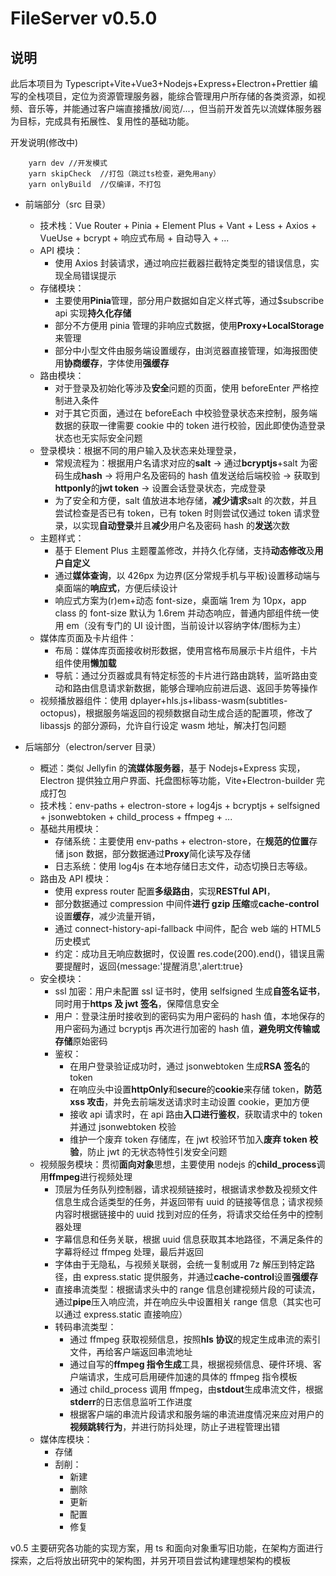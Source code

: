 # FileServer v0.5.0

## 说明

此后本项目为 Typescript+Vite+Vue3+Nodejs+Express+Electron+Prettier 编写的全栈项目，定位为资源管理服务器，能综合管理用户所存储的各类资源，如视频、音乐等，并能通过客户端直接播放/阅览/...，但当前开发首先以流媒体服务器为目标，完成具有拓展性、复用性的基础功能。

开发说明(修改中)

```
    yarn dev //开发模式
    yarn skipCheck  //打包（跳过ts检查，避免用any）
    yarn onlyBuild  //仅编译，不打包
```

-   前端部分（src 目录）

    -   技术栈：Vue Router + Pinia + Element Plus + Vant + Less + Axios + VueUse + bcrypt + 响应式布局 + 自动导入 + ...
    -   API 模块：
        -   使用 Axios 封装请求，通过响应拦截器拦截特定类型的错误信息，实现全局错误提示
    -   存储模块：
        -   主要使用**Pinia**管理，部分用户数据如自定义样式等，通过$subscribe api 实现**持久化存储**
        -   部分不方便用 pinia 管理的非响应式数据，使用**Proxy+LocalStorage**来管理
        -   部分中小型文件由服务端设置缓存，由浏览器直接管理，如海报图使用**协商缓存**，字体使用**强缓存**
    -   路由模块：
        -   对于登录及初始化等涉及**安全**问题的页面，使用 beforeEnter 严格控制进入条件
        -   对于其它页面，通过在 beforeEach 中校验登录状态来控制，服务端数据的获取一律需要 cookie 中的 token 进行校验，因此即使伪造登录状态也无实际安全问题
    -   登录模块：根据不同的用户输入及状态来处理登录，
        -   常规流程为：根据用户名请求对应的**salt** -> 通过**bcryptjs**+salt 为密码生成**hash** -> 将用户名及密码的 hash 值发送给后端校验 -> 获取到**httponly**的**jwt token** -> 设置会话登录状态，完成登录
        -   为了安全和方便，salt 值放进本地存储，**减少请求**salt 的次数，并且尝试检查是否已有 token，已有 token 时则尝试仅通过 token 请求登录，以实现**自动登录**并且**减少**用户名及密码 hash 的**发送**次数
    -   主题样式：
        -   基于 Element Plus 主题覆盖修改，并持久化存储，支持**动态修改**及**用户自定义**
        -   通过**媒体查询**，以 426px 为边界(区分常规手机与平板)设置移动端与桌面端的**响应式**，方便后续设计
        -   响应式方案为(r)em+动态 font-size，桌面端 1rem 为 10px，app class 的 font-size 默认为 1.6rem 并动态响应，普通内部组件统一使用 em（没有专门的 UI 设计图，当前设计以容纳字体/图标为主）
    -   媒体库页面及卡片组件：
        -   布局：媒体库页面接收树形数据，使用宫格布局展示卡片组件，卡片组件使用**懒加载**
        -   导航：通过分页器或具有特定标签的卡片进行路由跳转，监听路由变动和路由信息请求新数据，能够合理响应前进后退、返回手势等操作
    -   视频播放器组件：使用 dplayer+hls.js+libass-wasm(subtitles-octopus)，根据服务端返回的视频数据自动生成合适的配置项，修改了 libassjs 的部分源码，允许自行设定 wasm 地址，解决打包问题

-   后端部分（electron/server 目录）

    -   概述：类似 Jellyfin 的**流媒体服务器**，基于 Nodejs+Express 实现，Electron 提供独立用户界面、托盘图标等功能，Vite+Electron-builder 完成打包
    -   技术栈：env-paths + electron-store + log4js + bcryptjs + selfsigned + jsonwebtoken + child_process + ffmpeg + ...
    -   基础共用模块：
        -   存储系统：主要使用 env-paths + electron-store，在**规范的位置**存储 json 数据，部分数据通过**Proxy**简化读写及存储
        -   日志系统：使用 log4js 在本地存储日志文件，动态切换日志等级。
    -   路由及 API 模块：
        -   使用 express router 配置**多级路由**，实现**RESTful API**，
        -   部分数据通过 compression 中间件**进行 gzip 压缩**或**cache-control**设置**缓存**，减少流量开销，
        -   通过 connect-history-api-fallback 中间件，配合 web 端的 HTML5 历史模式
        -   约定：成功且无响应数据时，仅设置 res.code(200).end()，错误且需要提醒时，返回{message:'提醒消息',alert:true}
    -   安全模块：
        -   ssl 加密：用户未配置 ssl 证书时，使用 selfsigned 生成**自签名证书**，同时用于**https 及 jwt 签名**，保障信息安全
        -   用户：登录注册时接收到的密码实为用户密码的 hash 值，本地保存的用户密码为通过 bcryptjs 再次进行加密的 hash 值，**避免明文传输或存储**原始密码
        -   鉴权：
            -   在用户登录验证成功时，通过 jsonwebtoken 生成**RSA 签名**的 token
            -   在响应头中设置**httpOnly**和**secure**的**cookie**来存储 token，**防范 xss 攻击**，并免去前端发送请求时主动设置 cookie，更加方便
            -   接收 api 请求时，在 api 路由**入口进行鉴权**，获取请求中的 token 并通过 jsonwebtoken 校验
            -   维护一个废弃 token 存储库，在 jwt 校验环节加入**废弃 token 校验**，防止 jwt 的无状态特性引发安全问题
    -   视频服务模块：贯彻**面向对象**思想，主要使用 nodejs 的**child_process**调用**ffmpeg**进行视频处理
        -   顶层为任务队列控制器，请求视频链接时，根据请求参数及视频文件信息生成合适类型的任务，并返回带有 uuid 的链接等信息；请求视频内容时根据链接中的 uuid 找到对应的任务，将请求交给任务中的控制器处理
        -   字幕信息和任务关联，根据 uuid 信息获取其本地路径，不满足条件的字幕将经过 ffmpeg 处理，最后并返回
        -   字体由于无隐私，与视频关联弱，会统一复制或用 7z 解压到特定路径，由 express.static 提供服务，并通过**cache-control**设置**强缓存**
        -   直接串流类型：根据请求头中的 range 信息创建视频片段的可读流，通过**pipe**压入响应流，并在响应头中设置相关 range 信息（其实也可以通过 express.static 直接响应）
        -   转码串流类型：
            -   通过 ffmpeg 获取视频信息，按照**hls 协议**的规定生成串流的索引文件，再给客户端返回串流地址
            -   通过自写的**ffmpeg 指令生成**工具，根据视频信息、硬件环境、客户端请求，生成可启用硬件加速的具体的 ffmpeg 指令模板
            -   通过 child_process 调用 ffmpeg，由**stdout**生成串流文件，根据**stderr**的日志信息监听工作进度
            -   根据客户端的串流片段请求和服务端的串流进度情况来应对用户的**视频跳转行为**，并进行防抖处理，防止子进程管理出错
    -   媒体库模块：
        -   存储
        -   刮削：
            -   新建
            -   删除
            -   更新
            -   配置
            -   修复

v0.5 主要研究各功能的实现方案，用 ts 和面向对象重写旧功能，在架构方面进行探索，之后将放出研究中的架构图，并另开项目尝试构建理想架构的模板
